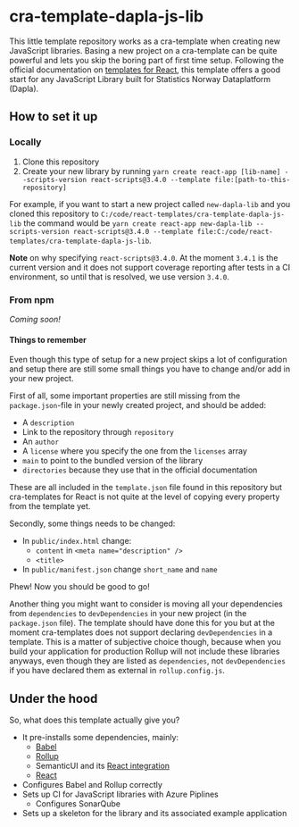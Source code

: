 # cra-template-dapla-js-lib

This little template repository works as a cra-template when creating new JavaScript libraries. Basing a new project on 
a cra-template can be quite powerful and lets you skip the boring part of first time setup. Following the official 
documentation on [templates for React](https://create-react-app.dev/docs/custom-templates/), this template offers a 
good start for any JavaScript Library built for Statistics Norway Dataplatform (Dapla).

## How to set it up
### Locally
1. Clone this repository
2. Create your new library by running 
`yarn create react-app [lib-name] --scripts-version react-scripts@3.4.0 --template file:[path-to-this-repository]`

For example, if you want to start a new project called `new-dapla-lib` and you cloned this repository to 
`C:/code/react-templates/cra-template-dapla-js-lib` the command would be
`yarn create react-app new-dapla-lib --scripts-version react-scripts@3.4.0 --template file:C:/code/react-templates/cra-template-dapla-js-lib`.

**Note** on why specifying `react-scripts@3.4.0`. At the moment `3.4.1` is the current version and it does not support
coverage reporting after tests in a CI environment, so until that is resolved, we use version `3.4.0`.

### From npm
_Coming soon!_

#### Things to remember
Even though this type of setup for a new project skips a lot of configuration and setup there are still some small 
things you have to change and/or add in your new project. 

First of all, some important properties are still missing from the `package.json`-file in your newly created project, 
and should be added:
* A `description`
* Link to the repository through `repository`
* An `author`
* A `license` where you specify the one from the `licenses` array
* `main` to point to the bundled version of the library
* `directories` because they use that in the official documentation

These are all included in the `template.json` file found in this repository but cra-templates for React is not quite
at the level of copying every property from the template yet.

Secondly, some things needs to be changed:
* In `public/index.html` change:
    * `content` in `<meta name="description" />`
    * `<title>`
* In `public/manifest.json` change `short_name` and `name`

Phew! Now you should be good to go!

Another thing you might want to consider is moving all your dependencies from `dependencies` to
`devDependencies` in your new project (in the `package.json` file). The template should have done this for you but at 
the moment cra-templates does not support declaring `devDependencies` in a template. This is a matter of subjective
choice though, because when you build your application for production Rollup will not include these libraries anyways,
even though they are listed as `dependencies`, not `devDependencies` if you have declared them as external in 
`rollup.config.js`.

## Under the hood
So, what does this template actually give you? 
* It pre-installs some dependencies, mainly:
    * [Babel](https://github.com/babel/babel)
    * [Rollup](https://github.com/rollup/rollup)
    * SemanticUI and its [React integration](https://react.semantic-ui.com/)
    * [React](https://create-react-app.dev/docs/getting-started)
* Configures Babel and Rollup correctly
* Sets up CI for JavaScript libraries with Azure Piplines
    * Configures SonarQube
* Sets up a skeleton for the library and its associated example application
